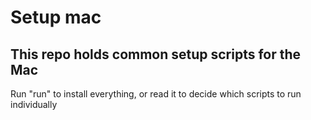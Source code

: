 Setup mac
=============

## This repo holds common setup scripts for the Mac
Run "run" to install everything, or read it to decide which scripts to run individually




